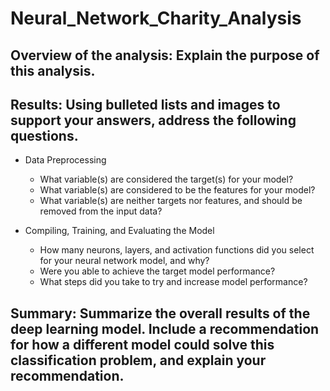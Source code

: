 # Neural_Network_Charity_Analysis
## Overview of the analysis: Explain the purpose of this analysis.

## Results: Using bulleted lists and images to support your answers, address the following questions.
   - Data Preprocessing
     - What variable(s) are considered the target(s) for your model?
     - What variable(s) are considered to be the features for your model?
     - What variable(s) are neither targets nor features, and should be removed from the input data?

   - Compiling, Training, and Evaluating the Model
     - How many neurons, layers, and activation functions did you select for your neural network model, and why?
     - Were you able to achieve the target model performance?
     - What steps did you take to try and increase model performance?

## Summary: Summarize the overall results of the deep learning model. Include a recommendation for how a different model could solve this classification problem, and explain your recommendation.
